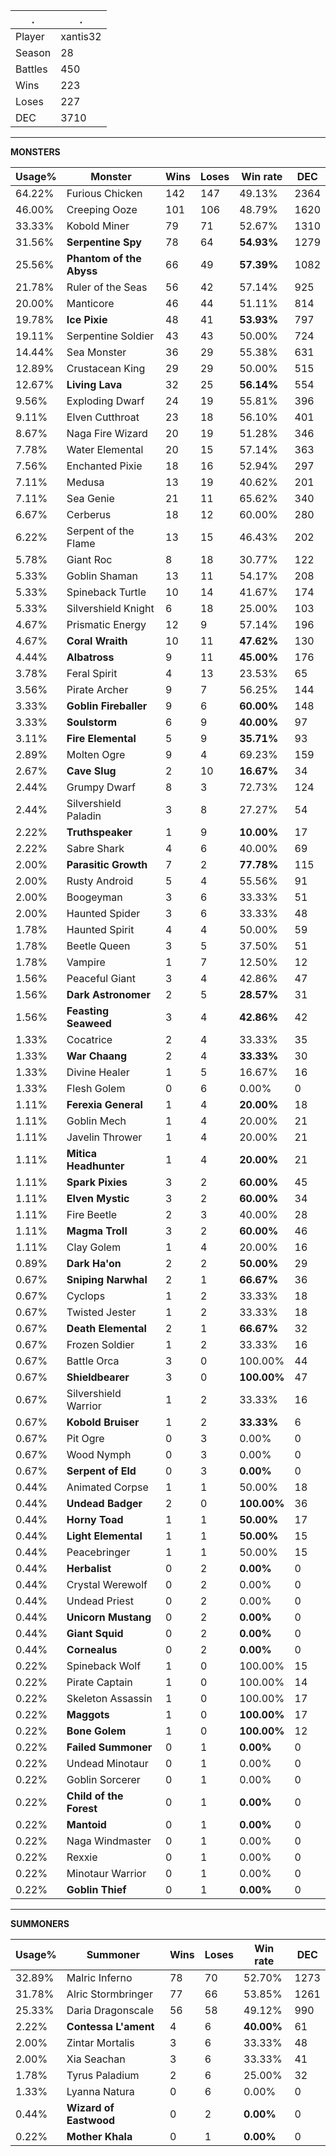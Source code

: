.|.
|-|-
Player|xantis32
Season|28
Battles|450
Wins|223
Loses|227
DEC|3710

---
**MONSTERS**

Usage%|Monster|Wins|Loses|Win rate|DEC|
-|-|-|-|-|-|
64.22%|Furious Chicken|142|147|49.13%|2364|
46.00%|Creeping Ooze|101|106|48.79%|1620|
33.33%|Kobold Miner|79|71|52.67%|1310|
31.56%|**Serpentine Spy**|78|64|**54.93%**|1279|
25.56%|**Phantom of the Abyss**|66|49|**57.39%**|1082|
21.78%|Ruler of the Seas|56|42|57.14%|925|
20.00%|Manticore|46|44|51.11%|814|
19.78%|**Ice Pixie**|48|41|**53.93%**|797|
19.11%|Serpentine Soldier|43|43|50.00%|724|
14.44%|Sea Monster|36|29|55.38%|631|
12.89%|Crustacean King|29|29|50.00%|515|
12.67%|**Living Lava**|32|25|**56.14%**|554|
9.56%|Exploding Dwarf|24|19|55.81%|396|
9.11%|Elven Cutthroat|23|18|56.10%|401|
8.67%|Naga Fire Wizard|20|19|51.28%|346|
7.78%|Water Elemental|20|15|57.14%|363|
7.56%|Enchanted Pixie|18|16|52.94%|297|
7.11%|Medusa|13|19|40.62%|201|
7.11%|Sea Genie|21|11|65.62%|340|
6.67%|Cerberus|18|12|60.00%|280|
6.22%|Serpent of the Flame|13|15|46.43%|202|
5.78%|Giant Roc|8|18|30.77%|122|
5.33%|Goblin Shaman|13|11|54.17%|208|
5.33%|Spineback Turtle|10|14|41.67%|174|
5.33%|Silvershield Knight|6|18|25.00%|103|
4.67%|Prismatic Energy|12|9|57.14%|196|
4.67%|**Coral Wraith**|10|11|**47.62%**|130|
4.44%|**Albatross**|9|11|**45.00%**|176|
3.78%|Feral Spirit|4|13|23.53%|65|
3.56%|Pirate Archer|9|7|56.25%|144|
3.33%|**Goblin Fireballer**|9|6|**60.00%**|148|
3.33%|**Soulstorm**|6|9|**40.00%**|97|
3.11%|**Fire Elemental**|5|9|**35.71%**|93|
2.89%|Molten Ogre|9|4|69.23%|159|
2.67%|**Cave Slug**|2|10|**16.67%**|34|
2.44%|Grumpy Dwarf|8|3|72.73%|124|
2.44%|Silvershield Paladin|3|8|27.27%|54|
2.22%|**Truthspeaker**|1|9|**10.00%**|17|
2.22%|Sabre Shark|4|6|40.00%|69|
2.00%|**Parasitic Growth**|7|2|**77.78%**|115|
2.00%|Rusty Android|5|4|55.56%|91|
2.00%|Boogeyman|3|6|33.33%|51|
2.00%|Haunted Spider|3|6|33.33%|48|
1.78%|Haunted Spirit|4|4|50.00%|59|
1.78%|Beetle Queen|3|5|37.50%|51|
1.78%|Vampire|1|7|12.50%|12|
1.56%|Peaceful Giant|3|4|42.86%|47|
1.56%|**Dark Astronomer**|2|5|**28.57%**|31|
1.56%|**Feasting Seaweed**|3|4|**42.86%**|42|
1.33%|Cocatrice|2|4|33.33%|35|
1.33%|**War Chaang**|2|4|**33.33%**|30|
1.33%|Divine Healer|1|5|16.67%|16|
1.33%|Flesh Golem|0|6|0.00%|0|
1.11%|**Ferexia General**|1|4|**20.00%**|18|
1.11%|Goblin Mech|1|4|20.00%|21|
1.11%|Javelin Thrower|1|4|20.00%|21|
1.11%|**Mitica Headhunter**|1|4|**20.00%**|21|
1.11%|**Spark Pixies**|3|2|**60.00%**|45|
1.11%|**Elven Mystic**|3|2|**60.00%**|34|
1.11%|Fire Beetle|2|3|40.00%|28|
1.11%|**Magma Troll**|3|2|**60.00%**|46|
1.11%|Clay Golem|1|4|20.00%|16|
0.89%|**Dark Ha'on**|2|2|**50.00%**|29|
0.67%|**Sniping Narwhal**|2|1|**66.67%**|36|
0.67%|Cyclops|1|2|33.33%|18|
0.67%|Twisted Jester|1|2|33.33%|18|
0.67%|**Death Elemental**|2|1|**66.67%**|32|
0.67%|Frozen Soldier|1|2|33.33%|16|
0.67%|Battle Orca|3|0|100.00%|44|
0.67%|**Shieldbearer**|3|0|**100.00%**|47|
0.67%|Silvershield Warrior|1|2|33.33%|16|
0.67%|**Kobold Bruiser**|1|2|**33.33%**|6|
0.67%|Pit Ogre|0|3|0.00%|0|
0.67%|Wood Nymph|0|3|0.00%|0|
0.67%|**Serpent of Eld**|0|3|**0.00%**|0|
0.44%|Animated Corpse|1|1|50.00%|18|
0.44%|**Undead Badger**|2|0|**100.00%**|36|
0.44%|**Horny Toad**|1|1|**50.00%**|17|
0.44%|**Light Elemental**|1|1|**50.00%**|15|
0.44%|Peacebringer|1|1|50.00%|15|
0.44%|**Herbalist**|0|2|**0.00%**|0|
0.44%|Crystal Werewolf|0|2|0.00%|0|
0.44%|Undead Priest|0|2|0.00%|0|
0.44%|**Unicorn Mustang**|0|2|**0.00%**|0|
0.44%|**Giant Squid**|0|2|**0.00%**|0|
0.44%|**Cornealus**|0|2|**0.00%**|0|
0.22%|Spineback Wolf|1|0|100.00%|15|
0.22%|Pirate Captain|1|0|100.00%|14|
0.22%|Skeleton Assassin|1|0|100.00%|17|
0.22%|**Maggots**|1|0|**100.00%**|17|
0.22%|**Bone Golem**|1|0|**100.00%**|12|
0.22%|**Failed Summoner**|0|1|**0.00%**|0|
0.22%|Undead Minotaur|0|1|0.00%|0|
0.22%|Goblin Sorcerer|0|1|0.00%|0|
0.22%|**Child of the Forest**|0|1|**0.00%**|0|
0.22%|**Mantoid**|0|1|**0.00%**|0|
0.22%|Naga Windmaster|0|1|0.00%|0|
0.22%|Rexxie|0|1|0.00%|0|
0.22%|Minotaur Warrior|0|1|0.00%|0|
0.22%|**Goblin Thief**|0|1|**0.00%**|0|

---
**SUMMONERS**

Usage%|Summoner|Wins|Loses|Win rate|DEC|
-|-|-|-|-|-|
32.89%|Malric Inferno|78|70|52.70%|1273|
31.78%|Alric Stormbringer|77|66|53.85%|1261|
25.33%|Daria Dragonscale|56|58|49.12%|990|
2.22%|**Contessa L'ament**|4|6|**40.00%**|61|
2.00%|Zintar Mortalis|3|6|33.33%|48|
2.00%|Xia Seachan|3|6|33.33%|41|
1.78%|Tyrus Paladium|2|6|25.00%|32|
1.33%|Lyanna Natura|0|6|0.00%|0|
0.44%|**Wizard of Eastwood**|0|2|**0.00%**|0|
0.22%|**Mother Khala**|0|1|**0.00%**|0|
